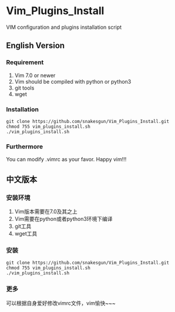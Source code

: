 # Vim_Plugins_Install
VIM configuration and plugins installation script

## English Version
### Requirement
1. Vim 7.0 or newer
2. Vim should be compiled with python or python3
3. git tools
4. wget

### Installation
<pre><code>git clone https://github.com/snakesgun/Vim_Plugins_Install.git
chmod 755 vim_plugins_install.sh
./vim_plugins_install.sh
</code></pre>

### Furthermore
You can modify .vimrc as your favor. Happy vim!!!

## 中文版本
### 安装环境
1. Vim版本需要在7.0及其之上
2. Vim需要在python或者python3环境下编译
3. git工具
4. wget工具

### 安装
<pre><code>git clone https://github.com/snakesgun/Vim_Plugins_Install.git
chmod 755 vim_plugins_install.sh
./vim_plugins_install.sh
</code></pre>

### 更多
可以根据自身爱好修改vimrc文件，vim愉快~~~

